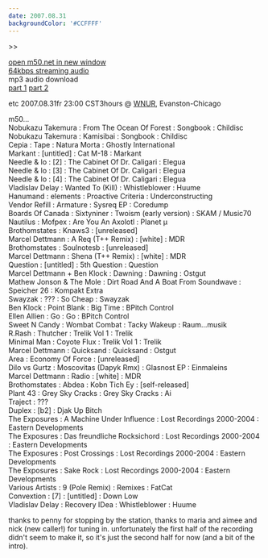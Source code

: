 ```yaml
---
date: 2007.08.31
backgroundColor: '#CCFFFF'
---
```


\>>

[open m50.net in new window  
](http://m50.net/)[64kbps streaming audio](http://m50.net/streamed/2007.08.31\(64\).ra)  
mp3 audio download  
[part 1](http://m50.net/streamed/2007.08.31pt1\(64\).mp3) [part 2](http://m50.net/streamed/2007.08.31pt2\(64\).mp3)

etc 2007.08.31fr 23:00 CST3hours @ [WNUR](http://www.wnur.org/), Evanston-Chicago


m50...  
Nobukazu Takemura : From The Ocean Of Forest : Songbook : Childisc  
Nobukazu Takemura : Kamisibai : Songbook : Childisc  
Cepia : Tape : Natura Morta : Ghostly International  
Markant : \[untitled\] : Cat M-18 : Markant  
Needle & Io : \[2\] : The Cabinet Of Dr. Caligari : Elegua  
Needle & Io : \[3\] : The Cabinet Of Dr. Caligari : Elegua  
Needle & Io : \[4\] : The Cabinet Of Dr. Caligari : Elegua  
Vladislav Delay : Wanted To (Kill) : Whistleblower : Huume  
Hanumand : elements : Proactive Criteria : Underconstructing  
Vendor Refill : Armature : Sysreq EP : Coredump  
Boards Of Canada : Sixtyniner : Twoism (early version) : SKAM / Music70  
Nautilus : Mofpex : Are You An Axolotl : Planet µ  
Brothomstates : Knaws3 : \[unreleased\]  
Marcel Dettmann : A Req (T++ Remix) : \[white\] : MDR  
Brothomstates : Soulnotesb : \[unreleased\]  
Marcel Dettmann : Shena (T++ Remix) : \[white\] : MDR  
Question : \[untitled\] : 5th Question : Question  
Marcel Dettmann + Ben Klock : Dawning : Dawning : Ostgut  
Mathew Jonson & The Mole : Dirt Road And A Boat From Soundwave : Speicher 26 : Kompakt Extra  
Swayzak : ??? : So Cheap : Swayzak  
Ben Klock : Point Blank : Big Time : BPitch Control  
Ellen Allien : Go : Go : BPitch Control  
Sweet N Candy : Wombat Combat : Tacky Wakeup : Raum...musik  
R.Rash : Thutcher : Trelik Vol 1 : Trelik  
Minimal Man : Coyote Flux : Trelik Vol 1 : Trelik  
Marcel Dettmann : Quicksand : Quicksand : Ostgut  
Area : Economy Of Force : \[unreleased\]  
Dilo vs Gurtz : Moscovitas (Dapyk Rmx) : Glasnost EP : Einmaleins  
Marcel Dettmann : Radio : \[white\] : MDR  
Brothomstates : Abdea : Kobn Tich Ey : \[self-released\]  
Plant 43 : Grey Sky Cracks : Grey Sky Cracks : Ai  
Traject : ???  
Duplex : \[b2\] : Djak Up Bitch  
The Exposures : A Machine Under Influence : Lost Recordings 2000-2004 : Eastern Developments  
The Exposures : Das freundliche Rocksichord : Lost Recordings 2000-2004 : Eastern Developments  
The Exposures : Post Crossings : Lost Recordings 2000-2004 : Eastern Developments  
The Exposures : Sake Rock : Lost Recordings 2000-2004 : Eastern Developments  
Various Artists : 9 (Pole Remix) : Remixes : FatCat  
Convextion : \[7\] : \[untitled\] : Down Low  
Vladislav Delay : Recovery IDea : Whistleblower : Huume  

thanks to penny for stopping by the station, thanks to maria and aimee and nick (new caller!) for tuning in. unfortunately the first half of the recording didn't seem to make it, so it's just the second half for now (and a bit of the intro).